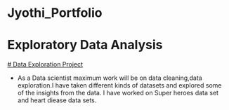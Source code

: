 # Jyothi_Portfolio

# Exploratory Data Analysis

[#  Data Exploration Project](https://github.com/Jyothif/Data-explooration)

* As a Data scientist maximum work will be on data cleaning,data exploration.I have taken different kinds of datasets and explored some of the insights from the data. I have worked on Super heroes data set and heart diease data sets.


